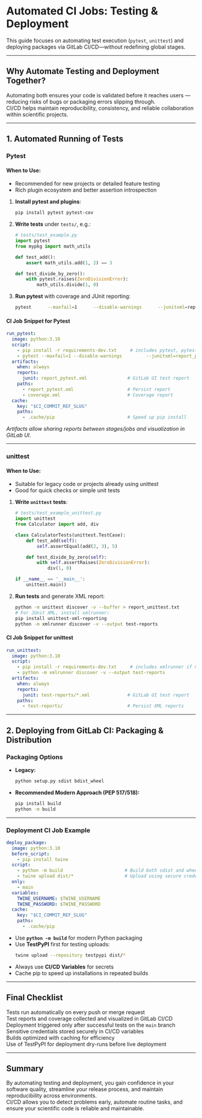 # Automated CI Jobs: Testing & Deployment

This guide focuses on automating test execution (`pytest`, `unittest`) and deploying packages via GitLab CI/CD—without redefining global stages.

---

## Why Automate Testing and Deployment Together?

Automating both ensures your code is validated before it reaches users — reducing risks of bugs or packaging errors slipping through.  
CI/CD helps maintain reproducibility, consistency, and reliable collaboration within scientific projects.

---

## 1. Automated Running of Tests

### Pytest

#### When to Use:
- Recommended for new projects or detailed feature testing  
- Rich plugin ecosystem and better assertion introspection  

1. **Install pytest and plugins**:
   ```bash
   pip install pytest pytest-cov
   ```

2. **Write tests** under `tests/`, e.g.:
   ```python
   # tests/test_example.py
   import pytest
   from mypkg import math_utils

   def test_add():
       assert math_utils.add(1, 2) == 3

   def test_divide_by_zero():
       with pytest.raises(ZeroDivisionError):
           math_utils.divide(1, 0)
   ```

3. **Run pytest** with coverage and JUnit reporting:
   ```bash
   pytest      --maxfail=1      --disable-warnings      --junitxml=report_pytest.xml      --cov=mypkg --cov-report=xml
   ```

#### CI Job Snippet for Pytest

```yaml
run_pytest:
  image: python:3.10
  script:
    - pip install -r requirements-dev.txt     # includes pytest, pytest-cov
    - pytest --maxfail=1 --disable-warnings         --junitxml=report_pytest.xml         --cov=mypkg --cov-report=xml
  artifacts:
    when: always
    reports:
      junit: report_pytest.xml               # GitLab UI test report
    paths:
      - report_pytest.xml                    # Persist report
      - coverage.xml                         # Coverage report
  cache:
    key: "$CI_COMMIT_REF_SLUG"
    paths:
      - .cache/pip                           # Speed up pip install
```

*Artifacts allow sharing reports between stages/jobs and visualization in GitLab UI.*

---

### unittest

#### When to Use:
- Suitable for legacy code or projects already using unittest  
- Good for quick checks or simple unit tests  

1. **Write `unittest` tests**:
   ```python
   # tests/test_example_unittest.py
   import unittest
   from Calculator import add, div

   class CalculatorTests(unittest.TestCase):
       def test_add(self):
           self.assertEqual(add(2, 3), 5)

       def test_divide_by_zero(self):
           with self.assertRaises(ZeroDivisionError):
               div(1, 0)

   if __name__ == '__main__':
       unittest.main()
   ```

2. **Run tests** and generate XML report:
   ```bash
   python -m unittest discover -v --buffer > report_unittest.txt
   # For JUnit XML, install xmlrunner:
   pip install unittest-xml-reporting
   python -m xmlrunner discover -v --output test-reports
   ```

#### CI Job Snippet for unittest

```yaml
run_unittest:
  image: python:3.10
  script:
    - pip install -r requirements-dev.txt     # includes xmlrunner if needed
    - python -m xmlrunner discover -v --output test-reports
  artifacts:
    when: always
    reports:
      junit: test-reports/*.xml              # GitLab UI test report
    paths:
      - test-reports/                        # Persist XML reports
```

---

## 2. Deploying from GitLab CI: Packaging & Distribution

### Packaging Options

- **Legacy:**  
  ```bash
  python setup.py sdist bdist_wheel
  ```

- **Recommended Modern Approach (PEP 517/518):**  
  ```bash
  pip install build
  python -m build
  ```

---

### Deployment CI Job Example

```yaml
deploy_package:
  image: python:3.10
  before_script:
    - pip install twine
  script:
    - python -m build                       # Build both sdist and wheel
    - twine upload dist/*                   # Upload using secure credentials
  only:
    - main
  variables:
    TWINE_USERNAME: $TWINE_USERNAME
    TWINE_PASSWORD: $TWINE_PASSWORD
  cache:
    key: "$CI_COMMIT_REF_SLUG"
    paths:
      - .cache/pip
```

- Use **`python -m build`** for modern Python packaging  
- Use **TestPyPI** first for testing uploads:  
  ```bash
  twine upload --repository testpypi dist/*
  ```
- Always use **CI/CD Variables** for secrets  
- Cache pip to speed up installations in repeated builds  

---

## Final Checklist

Tests run automatically on every push or merge request  
Test reports and coverage collected and visualized in GitLab CI/CD  
Deployment triggered only after successful tests on the `main` branch  
Sensitive credentials stored securely in CI/CD variables  
Builds optimized with caching for efficiency  
Use of TestPyPI for deployment dry-runs before live deployment  

---

## Summary

By automating testing and deployment, you gain confidence in your software quality, streamline your release process, and maintain reproducibility across environments.  
CI/CD allows you to detect problems early, automate routine tasks, and ensure your scientific code is reliable and maintainable.
